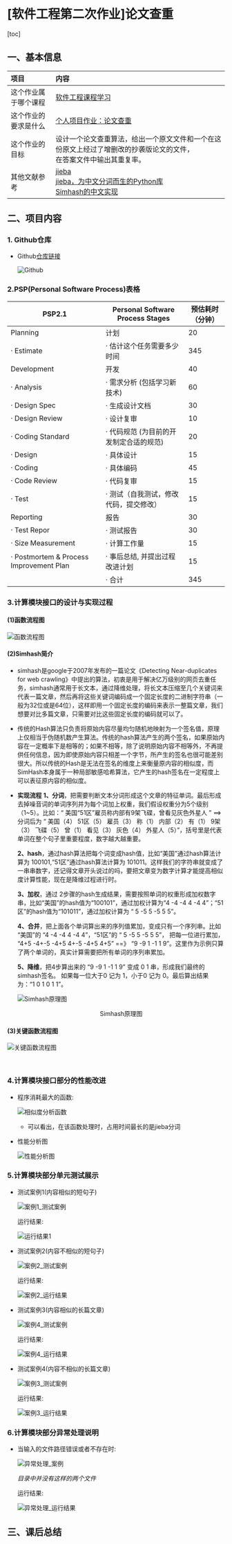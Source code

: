 # [软件工程第二次作业]论文查重

[toc]

## 一、基本信息

|           项目           |   内容   |
| :----------------------- | :--- |
| 这个作业属于哪个课程 | [软件工程课程学习](https://bbs.csdn.net/forums/gdut-ryuezh) |
|    这个作业的要求是什么    | [个人项目作业：论文查重](https://bbs.csdn.net/topics/608092799) |
| 这个作业的目标 | 设计一个论文查重算法，给出一个原文文件和一个在这份原文上经过了增删改的抄袭版论文的文件，<br />在答案文件中输出其重复率。 |
| 其他文献参考 | [jieba](jieba.md) <br />[jieba，为中文分词而生的Python库](https://blog.51cto.com/u_15792201/5678064#:~:text=paddle%E6%A8%A1%E5%BC%8F%E4%BD%BF%E7%94%A8%E9%9C%80%E5%85%88%E5%AE%89%E8%A3%85paddlepaddle-tiny%EF%BC%8C%E5%AE%89%E8%A3%85%E5%91%BD%E4%BB%A4%EF%BC%9Apip%20install%20paddlepaddle-tiny%3D%3D1.6.1%E3%80%82%20%E7%9B%AE%E5%89%8Dpaddle%E6%A8%A1%E5%BC%8F%E6%94%AF%E6%8C%81jieba%20v0.40%E5%8F%8A%E4%BB%A5%E4%B8%8A%E7%89%88%E6%9C%AC%E3%80%82,jieba%20v0.40%E4%BB%A5%E4%B8%8B%E7%89%88%E6%9C%AC%EF%BC%8C%E8%AF%B7%E5%8D%87%E7%BA%A7jieba%EF%BC%8Cpip%20install%20jieba%20--upgrade%20%E3%80%82)<br />[Simhash的中文实现](https://www.jianshu.com/p/1187fb7c59c5) |

## 二、项目内容



### 1. Github仓库

* Github[仓库链接](https://github.com/orchidswang/3120004845)

  ![Github](图片/Github.png)



### 2.PSP(Personal Software Process)表格

| **PSP2.1**                              | **Personal Software Process Stages**    | **预估耗时（分钟）** |
| --------------------------------------- | --------------------------------------- | -------------------- |
| Planning                                | 计划                                    | 20                   |
| · Estimate                              | · 估计这个任务需要多少时间              | 345                  |
| Development                             | 开发                                    | 40                   |
| · Analysis                              | · 需求分析 (包括学习新技术)             | 60                   |
| · Design Spec                           | · 生成设计文档                          | 30                   |
| · Design Review                         | · 设计复审                              | 10                   |
| · Coding Standard                       | · 代码规范 (为目前的开发制定合适的规范) | 20                   |
| · Design                                | · 具体设计                              | 15                   |
| · Coding                                | · 具体编码                              | 45                   |
| · Code Review                           | · 代码复审                              | 15                   |
| · Test                                  | · 测试（自我测试，修改代码，提交修改）  | 15                   |
| Reporting                               | 报告                                    | 30                   |
| · Test Repor                            | · 测试报告                              | 30                   |
| · Size Measurement                      | · 计算工作量                            | 15                   |
| · Postmortem & Process Improvement Plan | · 事后总结, 并提出过程改进计划          | 15                   |
|                                         | · 合计                                  | 345                  |



### 3.计算模块接口的设计与实现过程

#### (1)函数流程图

![函数流程图](图片/函数流程图.png)

#### (2)Simhash简介

* simhash是google于2007年发布的一篇论文《Detecting Near-duplicates for web crawling》中提出的算法，初衷是用于解决亿万级别的网页去重任务，simhash通常用于长文本，通过降维处理，将长文本压缩至几个关键词来代表一篇文章，然后再将这些关键词编码成一个固定长度的二进制字符串（一般为32位或是64位），这样即用一个固定长度的编码来表示一整篇文章，我们想要对比多篇文章，只需要对比这些固定长度的编码就可以了。

* 传统的Hash算法只负责将原始内容尽量均匀随机地映射为一个签名值，原理上仅相当于伪随机数产生算法。传统的hash算法产生的两个签名，如果原始内容在一定概率下是相等的；如果不相等，除了说明原始内容不相等外，不再提供任何信息，因为即使原始内容只相差一个字节，所产生的签名也很可能差别很大。所以传统的Hash是无法在签名的维度上来衡量原内容的相似度，而SimHash本身属于一种局部敏感哈希算法，它产生的hash签名在一定程度上可以表征原内容的相似度。

* **实现流程**
  **1、分词**，把需要判断文本分词形成这个文章的特征单词。最后形成去掉噪音词的单词序列并为每个词加上权重，我们假设权重分为5个级别（1~5）。比如：“ 美国“51区”雇员称内部有9架飞碟，曾看见灰色外星人 ” ==> 分词后为 “ 美国（4） 51区（5） 雇员（3） 称（1） 内部（2） 有（1） 9架（3） 飞碟（5） 曾（1） 看见（3） 灰色（4） 外星人（5）”，括号里是代表单词在整个句子里重要程度，数字越大越重要。

  **2、hash**，通过hash算法把每个词变成hash值，比如“美国”通过hash算法计算为 100101,“51区”通过hash算法计算为 101011。这样我们的字符串就变成了一串串数字，还记得文章开头说过的吗，要把文章变为数字计算才能提高相似度计算性能，现在是降维过程进行时。

  **3、加权**，通过 2步骤的hash生成结果，需要按照单词的权重形成加权数字串，比如“美国”的hash值为“100101”，通过加权计算为“4 -4 -4 4 -4 4”；“51区”的hash值为“101011”，通过加权计算为 “ 5 -5 5 -5 5 5”。

  **4、合并**，把上面各个单词算出来的序列值累加，变成只有一个序列串。比如 “美国”的 “4 -4 -4 4 -4 4”，“51区”的 “ 5 -5 5 -5 5 5”， 把每一位进行累加， “4+5 -4+-5 -4+5 4+-5 -4+5 4+5” ==》 “9 -9 1 -1 1 9”。这里作为示例只算了两个单词的，真实计算需要把所有单词的序列串累加。

  **5、降维**，把4步算出来的 “9 -9 1 -1 1 9” 变成 0 1 串，形成我们最终的simhash签名。 如果每一位大于0 记为 1，小于0 记为 0。最后算出结果为：“1 0 1 0 1 1”。

  ![Simhash原理图](图片\Simhash原理图.jpg)

  <center>Simhash原理图</center>

#### (3)关键函数流程图

![关键函数流程图](图片/关键函数流程图.png)



​		

### 4.计算模块接口部分的性能改进

* 程序消耗最大的函数:

  ![相似度分析函数](图片/性能分析_相似度分析函数.png)

  * 可以看出，在该函数处理时，占用时间最长的是jieba分词

* 性能分析图

  ![性能分析图](图片/性能分析图.png)

### 5.计算模块部分单元测试展示

* 测试案例1(内容相似的短句子)

   ![案例1_测试案例](图片\案例1_测试案例.png)

  运行结果:

   ![运行结果1](图片\案例1_运行结果.png)



* 测试案例2(内容不相似的短句子)

   ![案例2_测试案例](图片\案例2_测试案例.png)

  运行结果:

   ![案例2_运行结果](图片\案例2_运行结果.png)

  

* 测试案例3(内容相似的长篇文章)

   ![案例4_测试案例](图片\案例4_测试案例.png)

  运行结果:

   ![案例4_运行结果](图片\案例4_运行结果.png)

  

* 测试案例4(内容不相似的长篇文章)

   ![案例3_测试案例](图片\案例3_测试案例.png)

  运行结果:

   ![案例3_运行结果](图片\案例3_运行结果.png)

### 6.计算模块部分异常处理说明

* 当输入的文件路径错误或者不存在时:

   ![异常处理_案例](图片\异常处理_案例.png)

  *目录中并没有这样的两个文件*

  

  运行结果:

   ![异常处理_运行结果](图片\异常处理_运行结果.png)

## 三、课后总结
